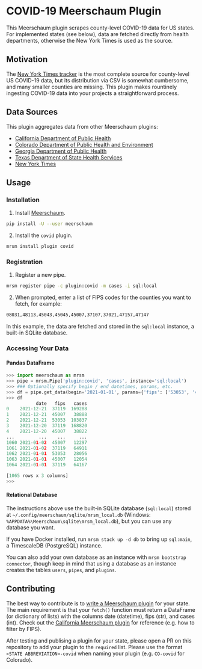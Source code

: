 # COVID-19 Meerschaum Plugin

This Meerschaum plugin scrapes county-level COVID-19 data for US states. For implemented states (see below), data are fetched directly from health departments, otherwise the New York Times is used as the source.

## Motivation

The [New York Times tracker](https://github.com/nytimes/covid-19-data) is the most complete source for county-level US COVID-19 data, but its distribution via CSV is somewhat cumbersome, and many smaller counties are missing. This plugin makes rountinely ingesting COVID-19 data into your projects a straightforward process.

## Data Sources

This plugin aggregates data from other Meerschaum plugins:

- [California Department of Public Health](https://github.com/bmeares/CA-covid)
- [Colorado Department of Public Health and Environment](https://github.com/bmeares/CO-covid)
- [Georgia Department of Public Health](https://github.com/bmeares/GA-covid)
- [Texas Department of State Health Services](https://github.com/bmeares/TX-covid)
- [New York Times](https://github.com/bmeares/US-covid)

## Usage

### Installation

1. Install [Meerschaum](https://meerschaum.io).

```bash
pip install -U --user meerschaum
```

2. Install the `covid` plugin.

```bash
mrsm install plugin covid
```

### Registration

1. Register a new pipe.

```bash
mrsm register pipe -c plugin:covid -m cases -i sql:local
```

2. When prompted, enter a list of FIPS codes for the counties you want to fetch, for example:

```bash
08031,48113,45043,45045,45007,37107,37021,47157,47147
```

In this example, the data are fetched and stored in the `sql:local` instance, a built-in SQLite database.

### Accessing Your Data

#### Pandas DataFrame

```python
>>> import meerschaum as mrsm
>>> pipe = mrsm.Pipe('plugin:covid', 'cases', instance='sql:local')
>>> ### Optionally specify begin / end datetimes, params, etc.
>>> df = pipe.get_data(begin='2021-01-01', params={'fips': ['53053', '45007', '37119']})
>>> df
           date   fips   cases
0    2021-12-21  37119  169288
1    2021-12-21  45007   38888
2    2021-12-21  53053  103837
3    2021-12-20  37119  168820
4    2021-12-20  45007   38822
...         ...    ...     ...
1060 2021-01-02  45007   12297
1061 2021-01-02  37119   64911
1062 2021-01-01  53053   28056
1063 2021-01-01  45007   12054
1064 2021-01-01  37119   64167

[1065 rows x 3 columns]
>>> 
```

#### Relational Database

The instructions above use the built-in SQLite database (`sql:local`) stored at `~/.config/meerschaum/sqlite/mrsm_local.db` (Windows: `%APPDATA%\Meerschaum\sqlite\mrsm_local.db`), but you can use any database you want.

If you have Docker installed, run `mrsm stack up -d db` to bring up `sql:main`, a TimescaleDB (PostgreSQL) instance.

You can also add your own database as an instance with `mrsm bootstrap connector`, though keep in mind that using a database as an instance creates the tables `users`, `pipes`, and `plugins`.

## Contributing

The best way to contribute is to [write a Meerschaum plugin](https://meerschaum.io/reference/plugins/writing-plugins/) for your state. The main requirement is that your `fetch()` function must return a DataFrame (or dictionary of lists) with the columns date (datetime), fips (str), and cases (int). Check out the [California Meerschaum plugin](https://meerschaum.io/reference/plugins/writing-plugins/) for reference (e.g. how to filter by FIPS).

After testing and publising a plugin for your state, please open a PR on this repository to add your plugin to the `required` list. Please use the format `<STATE ABBREVIATION>-covid` when naming your plugin (e.g. `CO-covid` for Colorado).
